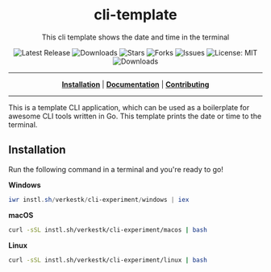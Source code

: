 <h1 align="center">cli-template</h1>
<p align="center">This cli template shows the date and time in the terminal</p>

<p align="center">

<a style="text-decoration: none" href="https://github.com/verkestk/cli-experiment/releases">
<img src="https://img.shields.io/github/v/release/verkestk/cli-experiment?style=flat-square" alt="Latest Release">
</a>

<a style="text-decoration: none" href="https://github.com/verkestk/cli-experiment/releases">
<img src="https://img.shields.io/github/downloads/verkestk/cli-experiment/total.svg?style=flat-square" alt="Downloads">
</a>

<a style="text-decoration: none" href="https://github.com/verkestk/cli-experiment/stargazers">
<img src="https://img.shields.io/github/stars/verkestk/cli-experiment.svg?style=flat-square" alt="Stars">
</a>

<a style="text-decoration: none" href="https://github.com/verkestk/cli-experiment/fork">
<img src="https://img.shields.io/github/forks/verkestk/cli-experiment.svg?style=flat-square" alt="Forks">
</a>

<a style="text-decoration: none" href="https://github.com/verkestk/cli-experiment/issues">
<img src="https://img.shields.io/github/issues/verkestk/cli-experiment.svg?style=flat-square" alt="Issues">
</a>

<a style="text-decoration: none" href="https://opensource.org/licenses/MIT">
<img src="https://img.shields.io/badge/License-MIT-yellow.svg?style=flat-square" alt="License: MIT">
</a>

<br/>

<a style="text-decoration: none" href="https://github.com/verkestk/cli-experiment/releases">
<img src="https://img.shields.io/badge/platform-windows%20%7C%20macos%20%7C%20linux-informational?style=for-the-badge" alt="Downloads">
</a>

<br/>

</p>

----

<p align="center">
<strong><a href="https://verkestk.github.io/cli-experiment/#/installation">Installation</a></strong>
|
<strong><a href="https://verkestk.github.io/cli-experiment/#/docs">Documentation</a></strong>
|
<strong><a href="https://verkestk.github.io/cli-experiment/#/CONTRIBUTING">Contributing</a></strong>
</p>

----

This is a template CLI application, which can be used as a boilerplate for awesome CLI tools written in Go.
This template prints the date or time to the terminal.

## Installation

Run the following command in a terminal and you're ready to go!

**Windows**
```powershell
iwr instl.sh/verkestk/cli-experiment/windows | iex
```

**macOS**
```bash
curl -sSL instl.sh/verkestk/cli-experiment/macos | bash
```

**Linux**
```bash
curl -sSL instl.sh/verkestk/cli-experiment/linux | bash
```
